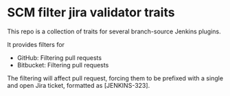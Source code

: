 # SCM filter jira validator traits

This repo is a collection of traits for several branch-source Jenkins plugins.

It provides filters for
 - GitHub: Filtering pull requests
 - Bitbucket: Filtering pull requests


The filtering will affect pull request, forcing them to be prefixed with a single and open Jira ticket, formatted as [JENKINS-323].
